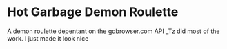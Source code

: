 # Hot Garbage Demon Roulette

A demon roulette depentant on the gdbrowser.com API
_Tz did most of the work. I just made it look nice
